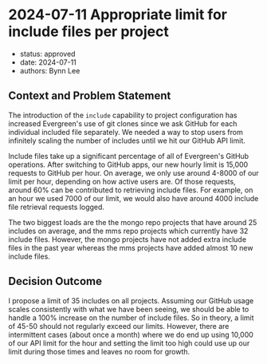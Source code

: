 # 2024-07-11 Appropriate limit for include files per project

- status: approved
- date: 2024-07-11
- authors: Bynn Lee

## Context and Problem Statement

The introduction of the `include` capability to project configuration has increased Evergreen's use of git clones since we ask GitHub for each individual included file separately. We needed a way to stop users from infinitely scaling the number of includes until we hit our GitHub API limit.

Include files take up a significant percentage of all of Evergreen's GitHub operations. After switching to GitHub apps, our new hourly limit is 15,000 requests to GitHub per hour. On average, we only use around 4-8000 of our limit per hour, depending on how active users are. Of those requests, around 60% can be contributed to retrieving include files. For example, on an hour we used 7000 of our limit, we would also have around 4000 include file retrieval requests logged.

The two biggest loads are the the mongo repo projects that have around 25 includes on average, and the mms repo projects which currently have 32 include files. However, the mongo projects have not added extra include files in the past year whereas the mms projects have added almost 10 new include files.

## Decision Outcome

I propose a limit of 35 includes on all projects. Assuming our GitHub usage scales consistently with what we have been seeing, we should be able to handle a 100% increase on the number of include files. So in theory, a limit of 45-50 should not regularly exceed our limits. However, there are intermittent cases (about once a month) where we do end up using 10,000 of our API limit for the hour and setting the limit too high could use up our limit during those times and leaves no room for growth.